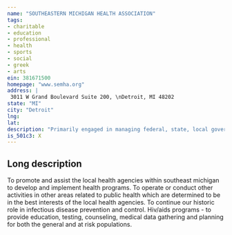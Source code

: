 ```yaml
---
name: "SOUTHEASTERN MICHIGAN HEALTH ASSOCIATION"
tags:
- charitable
- education
- professional
- health
- sports
- social
- greek
- arts
ein: 381671500
homepage: "www.semha.org"
address: |
 3011 W Grand Boulevard Suite 200, \nDetroit, MI 48202
state: "MI"
city: "Detroit"
lng: 
lat: 
description: "Primarily engaged in managing federal, state, local government and foundation grant funds for public health service (e. G. Health education, maternal and child health, communicable diseases, immunization, substance abuse, community health, etc. ) programs. "
is_501c3: X
---
```


## Long description

To promote and assist the local health agencies within southeast michigan to develop and implement health programs. To operate or conduct other activities in other areas related to public health which are determined to be in the best interests of the local health agencies. To continue our historic role in infectious disease prevention and control. Hiv/aids programs - to provide education, testing, counseling, medical data gathering and planning for both the general and at risk populations. 
